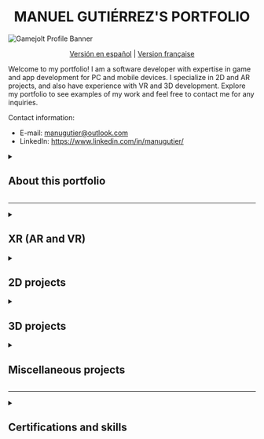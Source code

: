 <!--
**GutierManu/GutierManu** is a ✨ _special_ ✨ repository because its `README.md` (this file) appears on your GitHub profile.

Here are some ideas to get you started:

- 🔭 I’m currently working on ...
- 🌱 I’m currently learning ...
- 👯 I’m looking to collaborate on ...
- 🤔 I’m looking for help with ...
- 💬 Ask me about ...
- 📫 How to reach me: ...
- 😄 Pronouns: ...
- ⚡ Fun fact: ...
-->

<h1 align="center">MANUEL GUTIÉRREZ'S PORTFOLIO</h1>

![Gamejolt Profile Banner](https://user-images.githubusercontent.com/89094000/224618817-b6034161-aafe-46d4-bd9b-26e75057c7da.png)

<div align="center"><a href="README.es.md">Versión en español</a> | <a href="README.fr.md">Version française</a></div>

<p> Welcome to my portfolio! I am a software developer with expertise in game and app development for PC and mobile devices. I specialize in 2D and AR projects, and also have experience with VR and 3D development. Explore my portfolio to see examples of my work and feel free to contact me for any inquiries.</p>

Contact information:

- E-mail: manugutier@outlook.com
- LinkedIn: https://www.linkedin.com/in/manugutier/
</p>

<details>
<summary><h2>About this portfolio</h2></summary>

My portfolio is organized into four categories: XR (AR/VR), 2D, 3D and miscellaneous projects. Each game/app is labeled with one of three statuses:

- Published: The game/app has been published on a determined platform or delivered directly to the client.
- Prototype: The project has some functionality that can be used in future projects or was created for learning purposes.
- Work in progress: The project is currently being developed and is planned for release in the future. </p>

In addition to the project status, each entry will specify the game engine used for its development, whether it was a collaborative or independent effort, my role/contribution, and the period for its release.

You may click/tap on the project's images to be redirected to a demo.
</details>

--------------------------

<details>
<summary><h2>XR (AR and VR)</h2></summary>
<h2 align="center">Honduras Ancestral </h2>
    
[![Watch the video](https://user-images.githubusercontent.com/89094000/224602828-5880e883-e5a8-4d52-a280-630366620999.png)](https://www.linkedin.com/feed/update/urn:li:activity:7040070646256521216/)

<p>"Honduras Ancestral" is an Augmented Reality app created in a collaborative effort with Realidad Virtual Honduras and comissioned by CANATURH. The app allows users to explore the history and culture of Honduras in a unique and exciting way.

The app focuses on two historical tourist sites in Honduras: the Ruins of Copan and the Fortress of San Fernando de Omoa. By using image markers at these sites, users can bring to life historical characters and monuments from the culture of these places and capture unique memories through photos and videos.
    
The goal of Honduras Ancestral is to inspire users to deepen their knowledge and appreciation for the cultural heritage of Honduras and Central America.

- Landing page: https://www.hondurasancestral.com/
- Play Store: https://play.google.com/store/apps/details?id=com.VRHonduras.HondurasAncestral
- App Store: https://apps.apple.com/hn/app/honduras-ancestral/id1669387406
</p>

    Status: Published
    Engine: Unity
    Project type: collaborative
    Contribution: AR functionality, UI functionality, AR interaction prototyping, Programming
    Period: February 2023
    
<h2 align="center">CABEI Rollercoaster</h2>

[![Watch the video](https://user-images.githubusercontent.com/89094000/198506478-06c4411a-fa19-4091-aeb7-22f3573a5549.png)](https://www.linkedin.com/posts/realidad-virtual-honduras_proyecto-bcie-vr-activity-6986455961334902785-_EOO?utm_source=share&utm_medium=member_desktop)

<p>A VR experience created in collaboration with Realidad Virtual Honduras for the CABEI (Central American Bank for Economic Integration) -or BCIE (Banco Centroamericano de Integración Económica) in Spanish-. The experience features a rollercoaster with 6 stations, each representing a diorama of the projects done by the CABEI in each of the Central American countries, including relevant data on these projects.

This project was developed as an advergame to be featured in events hosted by the CABEI
</p>

    Status: Published
    Engine: Unity
    Project type: collaborative    
    Contribution: Blocking/blockout, Physics logic and programming, Scene/level design
    Period: September 2022

<h2 align="center">AR Portal</h2>

[![Watch the video](https://img.youtube.com/vi/CleX8_8_PDM/maxresdefault.jpg)](https://youtu.be/CleX8_8_PDM)

<p>A project created for learning purposes. The app uses the camera to detect flat surfaces in the real world. Once these flat surfaces are detected, the user can instantiate a portal with 3 different environments available (for this project, house areas are featured).

The portal works both ways, the user is able to enter the digital environment by the front or the back side, and equally exit by any of these sides. The user is also able to exit (destroy) the environment by tapping on the pertinent button, allowing them to place the AR Portal in different position.

As an addition, Unity's localization tool has been used to add language support in English, Spanish and French.
</p>

    Status: Prototype
    Engine: Unity
    Project type: independent
    Contribution: Programming, Shaders, Design, UI, Translation
    Period: August 2022
</details>
    
<details>
<summary><h2>2D projects</h2></summary></h2>

<h2 align="center">Character Customization</h2>

[![Watch the video](https://img.youtube.com/vi/uaw7ap6sOME/maxresdefault.jpg)](https://youtu.be/uaw7ap6sOME)
    
<p>This is a prototype for a character customization screen. The whole functionality can be reused and adapted to different 2D projects where characters or objects may require customization.

This prototype went through two versions: the first one handled the customization by creating sprites from textures at runtime (through code) and PlayerPrefs was used for saving progress. The second version, which is way more optimal, handles customization and progress through scriptable objects; a complete refactor on the customization system was performed for this to be possible, making it easier to keep adding more customizable assets in this or a different 2D project.

The prototype also uses the system's date and time to handle a day/night cycle, changing the ambient's color depending on the time of the day. Additionally, a shop and inventory system was created.

This project also showcases the use of a dynamic scroll view to generate buttons that represent different customization options based on player choices. This functionality enables players to navigate seamlessly through available customization options, improving the overall user experience. By dynamically generating buttons that correspond to specific customizable features, this scroll view feature is an excellent example of how to enhance a game's usability by implementing practical and effective user interface design.

While there is still room for improvement, such as enhancing the visuals of the UI, the potential for this feature is exciting, and further development will only enhance its possibilities.
</p>
    
    Status: Prototype
    Engine: Unity
    Project type: independent
    Contribution: all
    Period: March 2023

<h2 align="center">Owl Party (WIP name)</h2>

[![Watch the video](https://img.youtube.com/vi/OS6xDnV0QVA/maxresdefault.jpg)](https://youtu.be/OS6xDnV0QVA)

<p>This exciting game is set to be launched on both PC and consoles, offering players a range of gameplay options. With both a campaign mode and a versus mode, players will be able to choose their preferred style of play. In the versus mode, the aim is to make opponents fall off the stage, providing a thrilling challenge for players. To ensure a unique experience for each player, there will be a range of customization options available for characters, as demonstrated in the accompanying visuals. Whether playing alone or with friends, this game is sure to provide hours of entertainment for gamers of all levels.</p>

[![Watch the video](https://img.youtube.com/vi/G3LQ4F9yeL0/maxresdefault.jpg)](https://youtu.be/G3LQ4F9yeL0)

    Status: Work in progress
    Engine: Unity
    Project type: independent
    Contribution: all
    Period: Hiatus

<h2 align="center">Internet Guardians</h2>

[![Banner_Thumbnail](https://user-images.githubusercontent.com/89094000/198503898-d2ba4be1-6c76-4974-a6b6-f3bb8ee56d65.png)](https://gutier.itch.io/internet-guardians)

<p>Take on the role of a solo guardian or team up with a friend to protect the Internet from malicious bugs in this exciting shoot 'em up game! As you navigate through cyberspace, your mission is to debug the Internet and recover lost files, earning points and Internet medals along the way.

Created for the #OperaGXGameJam held in Game Jolt, this game was designed around the theme "UFOs and the Internet" and developed within a two-week time frame. To ensure a fully immersive experience, all game assets were created by myself.

- Play it on itch.io: https://gutier.itch.io/internet-guardians
- Play it on Game Jolt: https://gamejolt.com/games/internetguardians/637967
</p>

    Status: Published
    Engine: GameMaker Studio 2
    Project type: independent
    Contribution: all
    Period: August 2021

<h2 align="center">2D Strategy Prototype</h2>

[![Watch the video](https://img.youtube.com/vi/KqAdgOjmlNc/maxresdefault.jpg)](https://youtu.be/KqAdgOjmlNc)

<p>This project is a prototype of a local multiplayer, turn-based strategy game. It was developed in conjunction with the "The Ultimate Guide to making a 2D strategy game in Unity" course on Udemy, led by Blackthornprod. Notable features of the project include a barracks system, unit and stat tracking (with unique stats for each class), turn-based combat mechanics, carefully crafted animations, immersive sound effects, and detailed illustrations. These features work together to create an engaging and interactive gameplay experience for players.</p>

    Status: Prototype
    Engine: Unity
    Project type: independent
    Contribution: all
    Period: February 2021

<h2 align="center">Introdos D</h2>

[![Watch the video](https://img.youtube.com/vi/FHEM14KuGVg/maxresdefault.jpg)](https://youtu.be/FHEM14KuGVg)

<p>This prototype was created as part of my game development journey and was made in conjunction with the course "Introduction to Unity for 2D Videogames" by Juan Diego Vázquez Moreno on Domestika. The project implements both Platformer and 2D Hack and Slash mechanics, providing an opportunity for me to learn the fundamental principles of game development through practical experience. This prototype represents an important milestone in my game development journey and has provided me with a solid foundation to build upon.</p>

    Status: Prototype
    Engine: Unity
    Project type: independent
    Contribution: Programming, Design, Animations
    Period: July 2020

</details>

<details>
<summary><h2>3D projects</h2></summary></h2>

<h2 align="center">Unity Junior Programmer Pathway Prototypes</h2>

[![unity-junior-programmer](https://user-images.githubusercontent.com/89094000/198504459-3e206eed-8f33-4704-a7c0-12c6902d9fa5.png)](https://learn.unity.com/pathway/junior-programmer)

<p>These projects were developed for the purpose of learning and understanding key concepts and topics in game development. While the design and mechanics may be simple, they serve as practical examples of the principles learned throughout the course of study. By implementing the concepts learned in a practical way, these projects provide valuable hands-on experience and help solidify understanding of the topics covered. Through experimentation, iteration, and the application of theoretical knowledge, these projects serve as stepping stones towards more complex and polished games in the future.

- Unity profile (with prototypes): https://learn.unity.com/u/manugutier
- Certified badge: https://www.credly.com/badges/e29487e5-bd85-4305-8ca0-d99342828614/public_url
</p>

    Status: Prototype
    Engine: Unity
    Project type: independent
    Contribution: Programming, Design
    Period: November 2021

</details>

<details>
<summary><h2>Miscellaneous projects</h2></summary></h2>

<h2 align="center">Boo — Dating. Friends. Chat.</h2>

![Boo — Dating. Friends. Chat.](https://user-images.githubusercontent.com/89094000/224623479-2cd5aa5f-5767-4362-a0ee-dd61689ce931.jpeg)

<p>Boo is a mobile app that uses the Myers-Briggs Type Indicator (MBTI) and other psychology elements to match its users around the world.

In the development of the app, my role was as a Translator and Proofreader. Specifically, I was responsible for translating and proofreading the English content into Spanish and French, ensuring that each string was accurately localized to meet the standards of the target language. In total, I contributed 21,035 translated words and 22,353 words in the target languages.

- Website: https://boo.world/
- Play Store: https://play.google.com/store/apps/details?id=enterprises.dating.boo&hl=en&gl=US
- App Store: https://apps.apple.com/us/app/boo-dating-friends-chat/id1498407272
</p>

    Status: Published
    Engine: Crowdin
    Project type: collaborative
    Contribution: Translation
    Period: October 2021

</details>

--------------------------

<details>
<summary><h2>Certifications and skills</h2></summary></h2>

Certifications related to software and game development (sorted by issued date):
- [Advanced RPG Game Design with Unity](https://www.domestika.org/en/certificates/6f981ad72269690a1c56f7ba732179dd.pdf) - Juan Diego Vázquez Moreno at Domestika
- [Salesforce Platform App Builder](https://trailhead.salesforce.com/en/credentials/certification-detail-print/?searchString=NaXIgsLnW4H+rr2y23Mcm25BlqlnBRZFpNZOZFSl9eZc9ydpkrBfP0TkJag1lEih) - Salesforce
- [Unity Junior Programmer](https://www.credly.com/badges/e29487e5-bd85-4305-8ca0-d99342828614/public_url) - Unity Learn
- [The Ultimate Guide to making a 2D strategy game in Unity](https://www.udemy.com/certificate/UC-04a2331b-308f-41ca-adec-328ebff7d179/) - Blackthornprod at Udemy
- [Practical Unity: 2D Platform game](https://www.linkedin.com/learning/certificates/f8e62526bd5c15cb0433dc30517d1112f50ca6116be1a717f51ef9a3321ef6ac?trk=backfilled_certificate&lipi=urn%3Ali%3Apage%3Ad_flagship3_profile_view_base_certifications_details%3BQ9Lim9EcSSqaQbvz%2F5GGqA%3D%3D) - LinkedIn
- [Introduction to Unity for 2D Video Games](https://www.domestika.org/en/certificates/c59950c75f857e4993c5afb7eb94b6fb) - Juan Diego Vázquez Moreno at Domestika
- Introduction to Game Design - Miríadax

Miscellaneous certifications:
- Basic Astronomy - ASTRO
- Digital Marketing Basics - IAB Spain

Languages:
- Spanish (native)
- English (C1)
- French (B2)
</details>
